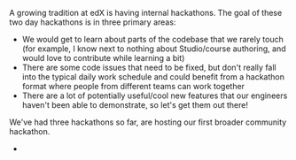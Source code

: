 A growing tradition at edX is having internal hackathons. The goal of these two day hackathons is in three primary areas:

  * We would get to learn about parts of the codebase that we rarely touch (for example, I know next to nothing about Studio/course authoring, and would love to contribute while learning a bit)
  * There are some code issues that need to be fixed, but don't really fall into the typical daily work schedule and could benefit from a hackathon format where people from different teams can work together
  * There are a lot of potentially useful/cool new features that our engineers haven't been able to demonstrate, so let's get them out there!

We've had three hackathons so far, are hosting our first broader community hackathon.

  * 